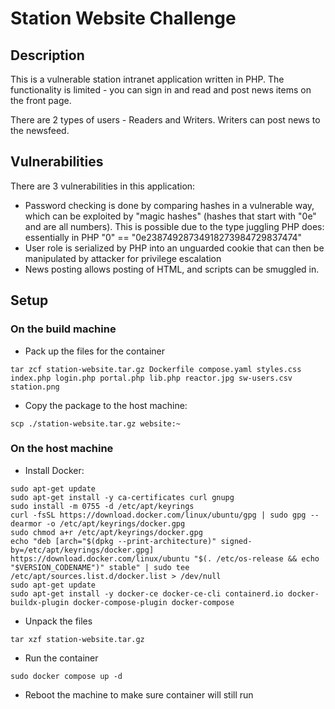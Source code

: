 # Station Website Challenge

## Description

This is a vulnerable station intranet application written in PHP. The functionality is limited - you can sign in and read and post news items on the front page.

There are 2 types of users - Readers and Writers. Writers can post news to the newsfeed.

## Vulnerabilities

There are 3 vulnerabilities in this application:

- Password checking is done by comparing hashes in a vulnerable way, which can be exploited by "magic hashes" (hashes that start with "0e" and are all numbers). This is possible due to the type juggling PHP does: essentially in PHP "0" == "0e23874928734918273984729837474" 
- User role is serialized by PHP into an unguarded cookie that can then be manipulated by attacker for privilege escalation
- News posting allows posting of HTML, and scripts can be smuggled in.

## Setup

### On the build machine

* Pack up the files for the container 

```
tar zcf station-website.tar.gz Dockerfile compose.yaml styles.css index.php login.php portal.php lib.php reactor.jpg sw-users.csv station.png
```

* Copy the package to the host machine:

```
scp ./station-website.tar.gz website:~
```

### On the host machine

* Install Docker:

```
sudo apt-get update
sudo apt-get install -y ca-certificates curl gnupg
sudo install -m 0755 -d /etc/apt/keyrings
curl -fsSL https://download.docker.com/linux/ubuntu/gpg | sudo gpg --dearmor -o /etc/apt/keyrings/docker.gpg
sudo chmod a+r /etc/apt/keyrings/docker.gpg
echo "deb [arch="$(dpkg --print-architecture)" signed-by=/etc/apt/keyrings/docker.gpg] https://download.docker.com/linux/ubuntu "$(. /etc/os-release && echo "$VERSION_CODENAME")" stable" | sudo tee /etc/apt/sources.list.d/docker.list > /dev/null
sudo apt-get update
sudo apt-get install -y docker-ce docker-ce-cli containerd.io docker-buildx-plugin docker-compose-plugin docker-compose
```

* Unpack the files

```
tar xzf station-website.tar.gz
```

* Run the container

```
sudo docker compose up -d
```

* Reboot the machine to make sure container will still run